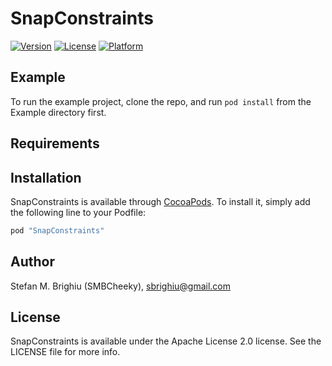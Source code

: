 # SnapConstraints

[![Version](https://img.shields.io/cocoapods/v/SnapConstraints.svg?style=flat)](http://cocoapods.org/pods/SnapConstraints)
[![License](https://img.shields.io/cocoapods/l/SnapConstraints.svg?style=flat)](http://cocoapods.org/pods/SnapConstraints)
[![Platform](https://img.shields.io/cocoapods/p/SnapConstraints.svg?style=flat)](http://cocoapods.org/pods/SnapConstraints)

## Example

To run the example project, clone the repo, and run `pod install` from the Example directory first.

## Requirements

## Installation

SnapConstraints is available through [CocoaPods](http://cocoapods.org). To install
it, simply add the following line to your Podfile:

```ruby
pod "SnapConstraints"
```

## Author

Stefan M. Brighiu (SMBCheeky), sbrighiu@gmail.com

## License

SnapConstraints is available under the Apache License 2.0 license. See the LICENSE file for more info.
